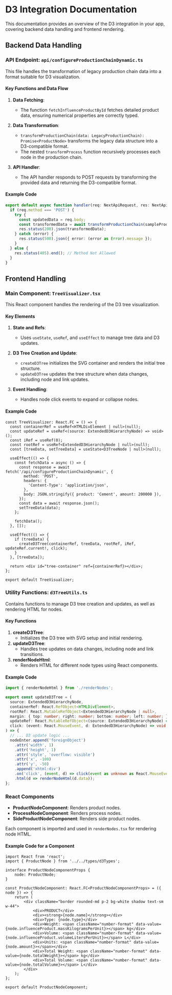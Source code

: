 
# D3 Integration Documentation

This documentation provides an overview of the D3 integration in your app, covering backend data handling and frontend rendering.

## Backend Data Handling

### API Endpoint: `api/configureProductionChainDynamic.ts`

This file handles the transformation of legacy production chain data into a format suitable for D3 visualization.

#### Key Functions and Data Flow

1. **Data Fetching**:
   - The function `fetchInfluenceProductById` fetches detailed product data, ensuring numerical properties are correctly typed.
   
2. **Data Transformation**:
   - `transformProductionChain(data: LegacyProductionChain): Promise<ProductNode>` transforms the legacy data structure into a D3-compatible format.
   - The nested `transformProcess` function recursively processes each node in the production chain.

3. **API Handler**:
   - The API handler responds to POST requests by transforming the provided data and returning the D3-compatible format.

#### Example Code
```typescript
export default async function handler(req: NextApiRequest, res: NextApiResponse) {
  if (req.method === 'POST') {
    try {
      const updatedData = req.body;
      const transformedData = await transformProductionChain(sampleProductionChain);
      res.status(200).json(transformedData);
    } catch (error) {
      res.status(500).json({ error: (error as Error).message });
    }
  } else {
    res.status(405).end(); // Method Not Allowed
  }
}
```

## Frontend Handling

### Main Component: `TreeVisualizer.tsx`

This React component handles the rendering of the D3 tree visualization.

#### Key Elements

1. **State and Refs**:
   - Uses `useState`, `useRef`, and `useEffect` to manage tree data and D3 updates.

2. **D3 Tree Creation and Update**:
   - `createD3Tree` initializes the SVG container and renders the initial tree structure.
   - `updateD3Tree` updates the tree structure when data changes, including node and link updates.

3. **Event Handling**:
   - Handles node click events to expand or collapse nodes.

#### Example Code
```tsx
const TreeVisualizer: React.FC = () => {
  const containerRef = useRef<HTMLDivElement | null>(null);
  const updateRef = useRef<(source: ExtendedD3HierarchyNode) => void>();
  const iRef = useRef(0);
  const rootRef = useRef<ExtendedD3HierarchyNode | null>(null);
  const [treeData, setTreeData] = useState<D3TreeNode | null>(null);

  useEffect(() => {
    const fetchData = async () => {
      const response = await fetch('/api/configureProductionChainDynamic', {
        method: 'POST',
        headers: {
          'Content-Type': 'application/json',
        },
        body: JSON.stringify({ product: 'Cement', amount: 200000 }),
      });
      const data = await response.json();
      setTreeData(data);
    };

    fetchData();
  }, []);

  useEffect(() => {
    if (treeData) {
      createD3Tree(containerRef, treeData, rootRef, iRef, updateRef.current!, click);
    }
  }, [treeData]);

  return <div id="tree-container" ref={containerRef}></div>;
};

export default TreeVisualizer;
```

### Utility Functions: `d3TreeUtils.ts`

Contains functions to manage D3 tree creation and updates, as well as rendering HTML for nodes.

#### Key Functions

1. **createD3Tree**:
   - Initializes the D3 tree with SVG setup and initial rendering.
2. **updateD3Tree**:
   - Handles tree updates on data changes, including node and link transitions.
3. **renderNodeHtml**:
   - Renders HTML for different node types using React components.

#### Example Code
```typescript
import { renderNodeHtml } from './renderNodes';

export const updateD3Tree = (
  source: ExtendedD3HierarchyNode,
  containerRef: React.RefObject<HTMLDivElement>,
  rootRef: React.MutableRefObject<ExtendedD3HierarchyNode | null>,
  margin: { top: number; right: number; bottom: number; left: number; },
  updateRef: React.MutableRefObject<(source: ExtendedD3HierarchyNode) => void>,
  click: (event: React.MouseEvent, d: ExtendedD3HierarchyNode) => void
) => {
  // ... D3 update logic ...
  nodeEnter.append('foreignObject')
    .attr('width', 1)
    .attr('height', 1)
    .attr('style', 'overflow: visible')
    .attr('x', -100)
    .attr('y', -50)
    .append('xhtml:div')
    .on('click', (event, d) => click(event as unknown as React.MouseEvent, d))
    .html(d => renderNodeHtml(d.data));
};
```

### React Components

- **ProductNodeComponent**: Renders product nodes.
- **ProcessNodeComponent**: Renders process nodes.
- **SideProductNodeComponent**: Renders side product nodes.

Each component is imported and used in `renderNodes.tsx` for rendering node HTML.

#### Example Code for a Component
```tsx
import React from 'react';
import { ProductNode } from '../../types/d3Types';

interface ProductNodeComponentProps {
    node: ProductNode;
}

const ProductNodeComponent: React.FC<ProductNodeComponentProps> = ({ node }) => {
    return (
        <div className="border rounded-md p-2 bg-white shadow text-sm w-44">
            <div>PRODUCT</div>
            <div><strong>{node.name}</strong></div>
            <div>Type: {node.type}</div>
            <div>Weight: <span className="number-format" data-value={node.influenceProduct.massKilogramsPerUnit}></span> kg</div>
            <div>Volume: <span className="number-format" data-value={node.influenceProduct.volumeLitersPerUnit}></span> L</div>
            <div>Units: <span className="number-format" data-value={node.amount}></span></div>
            <div>Total Weight: <span className="number-format" data-value={node.totalWeight}></span> kg</div>
            <div>Total Volume: <span className="number-format" data-value={node.totalVolume}></span> L</div>
        </div>
    );
};

export default ProductNodeComponent;
```
